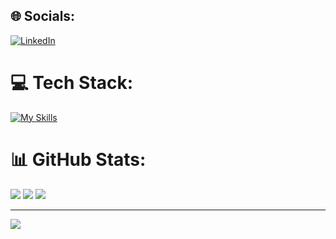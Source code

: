 
## 🌐 Socials:
[![LinkedIn](https://skillicons.dev/icons?i=linkedin)](https://linkedin.com/comm/mynetwork/discovery-see-all?usecase=PEOPLE_FOLLOWS&followMember=sobhan-moaven-ghafouri)


# 💻 Tech Stack:
[![My Skills](https://skillicons.dev/icons?i=dotnet,cs,mongodb,postgres,mysql,redis,rabbitmq,docker,azure,prometheus,grafana,git,rider,visualstudio,go,sqlite,postman,bootstrap,html,angular,css,js,gitlab,github&perline=8)](https://skillicons.dev)

# 📊 GitHub Stats:
![](https://github-readme-stats.vercel.app/api?username=edrisym&theme=dark&hide_border=false&include_all_commits=false&count_private=false)
![](https://github-readme-streak-stats.herokuapp.com/?user=edrisym&theme=dark&hide_border=false)
![](https://github-readme-stats.vercel.app/api/top-langs/?username=edrisym&theme=dark&hide_border=false&include_all_commits=false&count_private=false&layout=compact)

---
[![](https://visitcount.itsvg.in/api?id=edrisym&icon=6&color=1)](https://visitcount.itsvg.in)

<!-- Proudly created with GPRM ( https://gprm.itsvg.in ) -->
